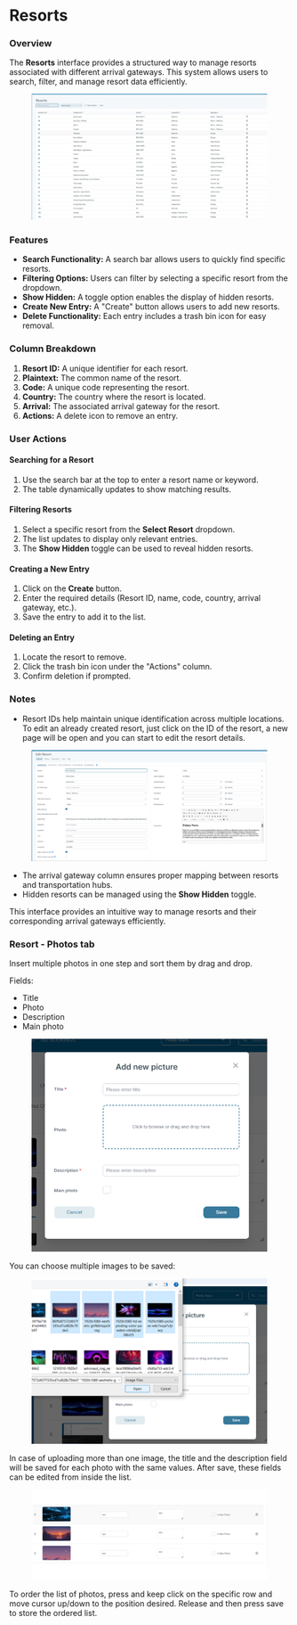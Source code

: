 # Resorts

### Overview

The **Resorts** interface provides a structured way to manage resorts associated with different arrival gateways. This system allows users to search, filter, and manage resort data efficiently.

<figure><img src="../.gitbook/assets/image (21) (1) (1) (1) (1).png" alt=""><figcaption></figcaption></figure>

### Features

* **Search Functionality:** A search bar allows users to quickly find specific resorts.
* **Filtering Options:** Users can filter by selecting a specific resort from the dropdown.
* **Show Hidden:** A toggle option enables the display of hidden resorts.
* **Create New Entry:** A "Create" button allows users to add new resorts.
* **Delete Functionality:** Each entry includes a trash bin icon for easy removal.

### Column Breakdown

1. **Resort ID:** A unique identifier for each resort.
2. **Plaintext:** The common name of the resort.
3. **Code:** A unique code representing the resort.
4. **Country:** The country where the resort is located.
5. **Arrival:** The associated arrival gateway for the resort.
6. **Actions:** A delete icon to remove an entry.

### User Actions

#### Searching for a Resort

1. Use the search bar at the top to enter a resort name or keyword.
2. The table dynamically updates to show matching results.

#### Filtering Resorts

1. Select a specific resort from the **Select Resort** dropdown.
2. The list updates to display only relevant entries.
3. The **Show Hidden** toggle can be used to reveal hidden resorts.

#### Creating a New Entry

1. Click on the **Create** button.
2. Enter the required details (Resort ID, name, code, country, arrival gateway, etc.).
3. Save the entry to add it to the list.

#### Deleting an Entry

1. Locate the resort to remove.
2. Click the trash bin icon under the "Actions" column.
3. Confirm deletion if prompted.

### Notes

* Resort IDs help maintain unique identification across multiple locations. To edit an already created resort, just click on the ID of the resort, a new page will be open and you can start to edit the resort details.

&#x20;

<figure><img src="../.gitbook/assets/image (22) (1) (1) (1).png" alt=""><figcaption></figcaption></figure>

* The arrival gateway column ensures proper mapping between resorts and transportation hubs.
* Hidden resorts can be managed using the **Show Hidden** toggle.

This interface provides an intuitive way to manage resorts and their corresponding arrival gateways efficiently.

### Resort - Photos tab <a href="#resort---photos-tab" id="resort---photos-tab"></a>

Insert multiple photos in one step and sort them by drag and drop.

Fields:

* Title
* Photo
* Description
* Main photo

<figure><img src="../.gitbook/assets/insertResortPhotos-5fdb1cadfbe21144dca89d94d9877745.png" alt=""><figcaption></figcaption></figure>

You can choose multiple images to be saved:

<figure><img src="../.gitbook/assets/uploadingResortPhotos-7d42121311b31492fe6b45a4c30330e3.png" alt=""><figcaption></figcaption></figure>

In case of uploading more than one image, the title and the description field will be saved for each photo with the same values. After save, these fields can be edited from inside the list.

<figure><img src="../.gitbook/assets/editableFieldResortPhotos-e1c3c42024e4c0fa04085d5f64f25fdf.png" alt=""><figcaption></figcaption></figure>

To order the list of photos, press and keep click on the specific row and move cursor up/down to the position desired. Release and then press save to store the ordered list.
